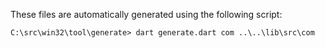 These files are automatically generated using the following script:

```
C:\src\win32\tool\generate> dart generate.dart com ..\..\lib\src\com
```